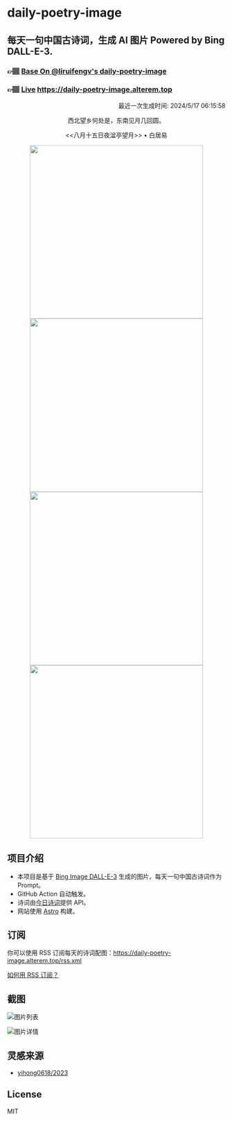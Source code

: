 
# daily-poetry-image

## 每天一句中国古诗词，生成 AI 图片 Powered by Bing DALL-E-3.

### 👉🏽 [Base On @liruifengv's daily-poetry-image](https://github.com/liruifengv/daily-poetry-image)

### 👉🏽 [Live](https://daily-poetry-image.alterem.top/) https://daily-poetry-image.alterem.top

<p align="right">
  最近一次生成时间: 2024/5/17 06:15:58
</p>
<p align="center">
西北望乡何处是，东南见月几回圆。
</p>
<p align="center">
<<八月十五日夜湓亭望月>> • 白居易
</p>
<p align="center">
<img src="https://tse1.mm.bing.net/th/id/OIG1.NnRtbt6BCAfMp9g._Nt2" height="400" width="400" />
<img src="https://tse2.mm.bing.net/th/id/OIG1.m0HtIUnYYfdpR_3U6ORp" height="400" width="400" />
<img src="https://tse2.mm.bing.net/th/id/OIG1.USVLpq_zk3C.i1owXCK0" height="400" width="400" />
<img src="https://tse2.mm.bing.net/th/id/OIG1.55WrLtiPzVaORcB62Co2" height="400" width="400" />
</p>

## 项目介绍

-   本项目是基于 [Bing Image DALL-E-3](https://www.bing.com/images/create) 生成的图片，每天一句中国古诗词作为 Prompt。
-   GitHub Action 自动触发。
-   诗词由[今日诗词](https://www.jinrishici.com/)提供 API。
-   网站使用 [Astro](https://astro.build) 构建。

## 订阅

你可以使用 RSS 订阅每天的诗词配图：https://daily-poetry-image.alterem.top/rss.xml

[如何用 RSS 订阅？](https://zhuanlan.zhihu.com/p/55026716)

## 截图

![图片列表](./screenshots/Snipaste_2023-12-28_21-00-26.png)

![图片详情](./screenshots/Snipaste_2023-12-28_21-00-53.png)

## 灵感来源

-   [yihong0618/2023](https://github.com/yihong0618/2023)

## License

MIT
